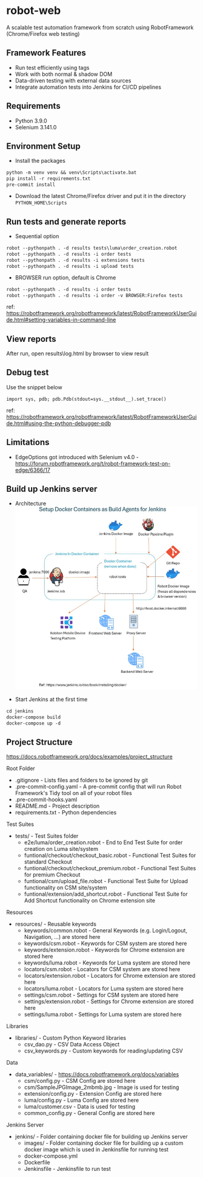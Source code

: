 # robot-web
A scalable test automation framework from scratch using RobotFramework (Chrome/Firefox web testing)

## Framework Features
- Run test efficiently using tags
- Work with both normal & shadow DOM
- Data-driven testing with external data sources
- Integrate automation tests into Jenkins for CI/CD pipelines

## Requirements
- Python 3.9.0
- Selenium 3.141.0

## Environment Setup
- Install the packages
```commandline
python -m venv venv && venv\Scripts\activate.bat
pip install -r requirements.txt
pre-commit install
```
- Download the latest Chrome/Firefox driver and put it in the directory `PYTHON_HOME\Scripts`

## Run tests and generate reports

- Sequential option
```commandline
robot --pythonpath . -d results tests\luma\order_creation.robot
robot --pythonpath . -d results -i order tests
robot --pythonpath . -d results -i extensions tests
robot --pythonpath . -d results -i upload tests
```

- BROWSER run option, default is Chrome
```commandline
robot --pythonpath . -d results -i order tests
robot --pythonpath . -d results -i order -v BROWSER:Firefox tests
```
ref: https://robotframework.org/robotframework/latest/RobotFrameworkUserGuide.html#setting-variables-in-command-line

## View reports
After run, open results\log.html by browser to view result

## Debug test
Use the snippet below
```commandline
import sys, pdb; pdb.Pdb(stdout=sys.__stdout__).set_trace()
```
ref: https://robotframework.org/robotframework/latest/RobotFrameworkUserGuide.html#using-the-python-debugger-pdb

## Limitations
- EdgeOptions got introduced with Selenium v4.0 - https://forum.robotframework.org/t/robot-framework-test-on-edge/6366/17

## Build up Jenkins server
- Architecture
![alt text](Skype_Picture_2024_06_29T02_51_12_483Z.jpeg)

- Start Jenkins at the first time
```commandline
cd jenkins
docker-compose build
docker-compose up -d
```

## Project Structure
https://docs.robotframework.org/docs/examples/project_structure

Root Folder
- .gitignore - Lists files and folders to be ignored by git
- .pre-commit-config.yaml - A pre-commit config that will run Robot Framework's Tidy tool on all of your robot files
- .pre-commit-hooks.yaml
- README.md - Project description
- requirements.txt - Python dependencies

Test Suites
- tests/ - Test Suites folder
    + e2e/luma/order_creation.robot - End to End Test Suite for order creation on Luma site/system
    + funtional/checkout/checkout_basic.robot - Functional Test Suites for standard Checkout
    + funtional/checkout/checkout_premium.robot - Functional Test Suites for premium Checkout
    + funtional/csm/upload_file.robot - Functional Test Suite for Upload functionality on CSM site/system
    + funtional/extension/add_shortcut.robot - Functional Test Suite for Add Shortcut functionality on Chrome extension site

Resources
- resources/ - Reusable keywords
    + keywords/common.robot - General Keywords (e.g. Login/Logout, Navigation, ...) are stored here
    + keywords/csm.robot - Keywords for CSM system are stored here
    + keywords/extension.robot - Keywords for Chrome extension are stored here
    + keywords/luma.robot - Keywords for Luma system are stored here
    + locators/csm.robot - Locators for CSM system are stored here
    + locators/extension.robot - Locators for Chrome extension are stored here
    + locators/luma.robot - Locators for Luma system are stored here
    + settings/csm.robot - Settings for CSM system are stored here
    + settings/extension.robot - Settings for Chrome extension are stored here
    + settings/luma.robot - Settings for Luma system are stored here

Libraries
- libraries/ - Custom Python Keyword libraries
    + csv_dao.py - CSV Data Access Object
    + csv_keywords.py - Custom keywords for reading/updating CSV

Data
- data_variables/ - https://docs.robotframework.org/docs/variables
    + csm/config.py - CSM Config are stored here
    + csm/SampleJPGImage_2mbmb.jpg - Image is used for testing
    + extension/config.py - Extension Config are stored here
    + luma/config.py - Luma Config are stored here
    + luma/customer.csv - Data is used for testing
    + common_config.py - General Config are stored here

Jenkins Server
- jenkins/ - Folder containing docker file for building up Jenkins server
    + images/ - Folder containing docker file for building up a custom docker image which is used in Jenkinsfile for running test
    + docker-compose.yml
    + Dockerfile
    + Jenkinsfile - Jenkinsfile to run test
